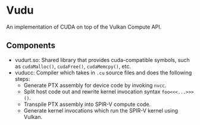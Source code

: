 # Vudu

An implementation of CUDA on top of the Vulkan Compute API.

## Components

 * vudurt.so: Shared library that provides cuda-compatible symbols, such as
   `cudaMalloc()`, `cudaFree()`, `cudaMemcpy()`, etc.
 * vuducc: Compiler which takes in `.cu` source files and does the following
   steps:
    * Generate PTX assembly for device code by invoking `nvcc`.
    * Split host code out and rewrite kernel invocation syntax `foo<<<...>>>()`.
    * Transpile PTX assembly into SPIR-V compute code.
    * Generate kernel invocations which run the SPIR-V kernel using Vulkan.
